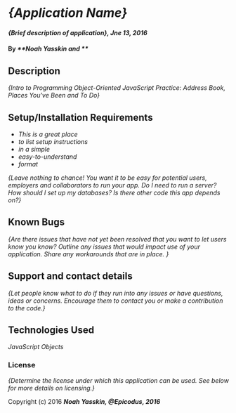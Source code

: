 # _{Application Name}_

#### _{Brief description of application}, Jne 13, 2016_

#### By _**Noah Yasskin and **_

## Description

_{Intro to Programming Object-Oriented JavaScript Practice: Address Book, Places You've Been and To Do}_

## Setup/Installation Requirements

* _This is a great place_
* _to list setup instructions_
* _in a simple_
* _easy-to-understand_
* _format_

_{Leave nothing to chance! You want it to be easy for potential users, employers and collaborators to run your app. Do I need to run a server? How should I set up my databases? Is there other code this app depends on?}_

## Known Bugs

_{Are there issues that have not yet been resolved that you want to let users know you know?  Outline any issues that would impact use of your application.  Share any workarounds that are in place. }_

## Support and contact details

_{Let people know what to do if they run into any issues or have questions, ideas or concerns.  Encourage them to contact you or make a contribution to the code.}_

## Technologies Used

_JavaScript Objects_

### License

*{Determine the license under which this application can be used.  See below for more details on licensing.}*

Copyright (c) 2016 **_Noah Yasskin, @Epicodus, 2016_**
